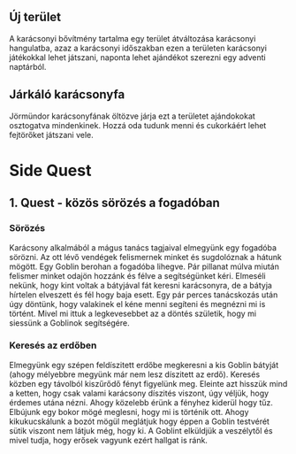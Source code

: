 ## Új terület
A karácsonyi bővítmény tartalma egy terület átváltozása karácsonyi hangulatba, azaz a karácsonyi időszakban ezen a területen karácsonyi játékokkal lehet játszani, naponta lehet ajándékot szerezni egy adventi naptárból. 
## Járkáló karácsonyfa
Jörmündor karácsonyfának öltözve járja ezt a területet ajándokokat osztogatva mindenkinek. Hozzá oda tudunk menni és cukorkáért lehet fejtörőket játszani vele.

# Side Quest
## 1. Quest - közös sörözés a fogadóban
### Sörözés
Karácsony alkalmából a mágus tanács tagjaival elmegyünk egy fogadóba sörözni. Az ott lévő vendégek felismernek minket és sugdolóznak a hátunk mögött. Egy Goblin berohan a fogadóba lihegve. Pár pillanat múlva miután felismer minket odajön hozzánk és félve a segítségünket kéri. Elmeséli nekünk, hogy kint voltak a bátyjával fát keresni karácsonyra, de a bátyja hírtelen elveszett és fél hogy baja esett. Egy pár perces tanácskozás után úgy döntünk, hogy valakinek el kéne menni segíteni és megnézni mi is történt. Mivel mi ittuk a legkevesebbet az a döntés születik, hogy mi siessünk a Goblinok segítségére.
### Keresés az erdőben
Elmegyünk egy szépen feldíszitett erdőbe megkeresni a kis Goblin bátyját (ahogy mélyebbre megyünk már nem lesz díszitett az erdő). Keresés közben egy távolból kiszűrődő fényt figyelünk meg. Eleinte azt hisszük mind a ketten, hogy csak valami karácsony díszités viszont, úgy véljük, hogy érdemes utána nézni. Ahogy közelebb érünk a fényhez kiderül hogy tűz. Elbújunk egy bokor mögé meglesni, hogy mi is történik ott. Ahogy kikukucskálunk a bozót mögül meglátjuk hogy éppen a Goblin testvérét sütik viszont nem látjuk még, hogy ki. A Goblint elküldjük a veszélytől és mivel tudja, hogy erősek vagyunk ezért hallgat is ránk. 
